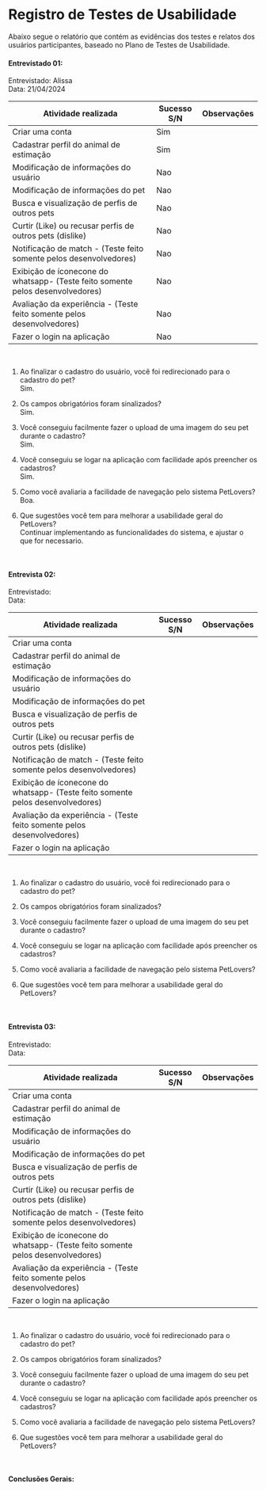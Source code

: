 # Registro de Testes de Usabilidade

Abaixo segue o relatório que contém as evidências dos testes e relatos dos usuários participantes, baseado no Plano de Testes de Usabilidade. <br>
                                                            
#### Entrevistado 01: <br>

Entrevistado: Alissa <br>
Data: 21/04/2024 <br>

Atividade realizada    | Sucesso S/N | Observações
-----------------------|-------------|------------
Criar uma conta|  Sim  | 
Cadastrar perfil do animal de estimação | Sim | 
Modificação de informações do usuário   |  Nao   |  
Modificação de informações do pet  | Nao   |     |
Busca e visualização de perfis de outros pets|       Nao              |       |
Curtir (Like) ou recusar perfis de outros pets (dislike) |     Nao    |       |
Notificação de match - (Teste feito somente pelos desenvolvedores)  |   Nao      |       |
Exibição de íconecone do whatsapp- (Teste feito somente pelos desenvolvedores) |    Nao     |       |
Avaliação da experiência - (Teste feito somente pelos desenvolvedores) |   Nao      |       |
Fazer o login na aplicação |   Nao      |       |

<br>

1. Ao finalizar o cadastro do usuário, você foi redirecionado para o cadastro do pet? <br>
  Sim.

3. Os campos obrigatórios foram sinalizados? <br>
   Sim.

5. Você conseguiu facilmente fazer o upload de uma imagem do seu pet durante o cadastro? <br>
   Sim.

7. Você conseguiu se logar na aplicação com facilidade após preencher os cadastros? <br>
   Sim.

9. Como você avaliaria a facilidade de navegação pelo sistema PetLovers? <br>
    Boa.

11. Que sugestões você tem para melhorar a usabilidade geral do PetLovers? <br>
    Continuar implementando as funcionalidades do sistema, e ajustar o que for necessario.
    

<br>

                                                            
#### Entrevista 02: <br>

Entrevistado: <br>
Data: <br>

Atividade realizada    | Sucesso S/N | Observações
-----------------------|-------------|------------
Criar uma conta|    | 
Cadastrar perfil do animal de estimação |  | 
Modificação de informações do usuário   |     |  
Modificação de informações do pet  |    |     |
Busca e visualização de perfis de outros pets|                     |       |
Curtir (Like) ou recusar perfis de outros pets (dislike) |         |       |
Notificação de match - (Teste feito somente pelos desenvolvedores)  |         |       |
Exibição de íconecone do whatsapp- (Teste feito somente pelos desenvolvedores) |         |       |
Avaliação da experiência - (Teste feito somente pelos desenvolvedores) |         |       |
Fazer o login na aplicação |         |       |

<br>

1. Ao finalizar o cadastro do usuário, você foi redirecionado para o cadastro do pet?

2. Os campos obrigatórios foram sinalizados?

3. Você conseguiu facilmente fazer o upload de uma imagem do seu pet durante o cadastro?

4. Você conseguiu se logar na aplicação com facilidade após preencher os cadastros?

5. Como você avaliaria a facilidade de navegação pelo sistema PetLovers? 

6. Que sugestões você tem para melhorar a usabilidade geral do PetLovers?

<br>

                                                            
#### Entrevista 03: <br>

Entrevistado: <br>
Data: <br>

Atividade realizada    | Sucesso S/N | Observações
-----------------------|-------------|------------
Criar uma conta|    | 
Cadastrar perfil do animal de estimação |  | 
Modificação de informações do usuário   |     |  
Modificação de informações do pet  |    |     |
Busca e visualização de perfis de outros pets|                     |       |
Curtir (Like) ou recusar perfis de outros pets (dislike) |         |       |
Notificação de match - (Teste feito somente pelos desenvolvedores)  |         |       |
Exibição de íconecone do whatsapp- (Teste feito somente pelos desenvolvedores) |         |       |
Avaliação da experiência - (Teste feito somente pelos desenvolvedores) |         |       |
Fazer o login na aplicação |         |       |

<br>

1. Ao finalizar o cadastro do usuário, você foi redirecionado para o cadastro do pet?

2. Os campos obrigatórios foram sinalizados?

3. Você conseguiu facilmente fazer o upload de uma imagem do seu pet durante o cadastro?

4. Você conseguiu se logar na aplicação com facilidade após preencher os cadastros?

5. Como você avaliaria a facilidade de navegação pelo sistema PetLovers? 

6. Que sugestões você tem para melhorar a usabilidade geral do PetLovers?

<br>

#### Conclusões Gerais: <br>


